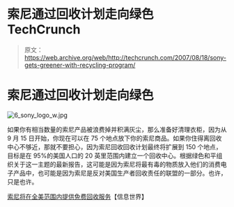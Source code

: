 # 索尼通过回收计划走向绿色 TechCrunch

> 原文：<https://web.archive.org/web/http://techcrunch.com/2007/08/18/sony-gets-greener-with-recycling-program/>

# 索尼通过回收计划走向绿色

![6_sony_logo_w.jpg](img/78033cc7c5b103b053913d4687ff07e6.png)

如果你有相当数量的索尼产品被浪费掉并积满灰尘，那么准备好清理衣柜，因为从 9 月 15 日开始，你现在可以在 75 个地点放下你的索尼商品。如果你住得离回收中心不够近，那就不要担心，因为索尼回收回收计划最终将扩展到 150 个地点，目标是在 95%的美国人口的 20 英里范围内建立一个回收中心。根据绿色和平组织关于这一主题的最新报告，这可能是因为索尼将最有毒的物质放入他们的消费电子产品中，也可能是因为索尼是反对美国生产者回收责任的联盟的一部分。也许，只是也许。

[索尼将在全美范围内提供免费回收服务](https://web.archive.org/web/20220924175446/http://www.infoworld.com/article/07/08/17/Sony-to-offer-US-wide-free-recycling_1.html)【信息世界】